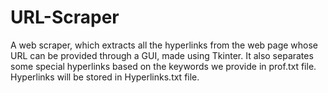 # URL-Scraper

A web scraper, which extracts all the hyperlinks from the web page whose URL can be provided through a GUI, made using Tkinter.
It also separates some special hyperlinks based on the keywords we provide in prof.txt file.
Hyperlinks will be stored in Hyperlinks.txt file. 
